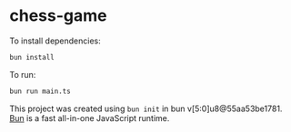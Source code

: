 # chess-game

To install dependencies:

```bash
bun install
```

To run:

```bash
bun run main.ts
```

This project was created using `bun init` in bun v[5:0]u8@55aa53be1781. [Bun](https://bun.sh) is a fast all-in-one JavaScript runtime.
